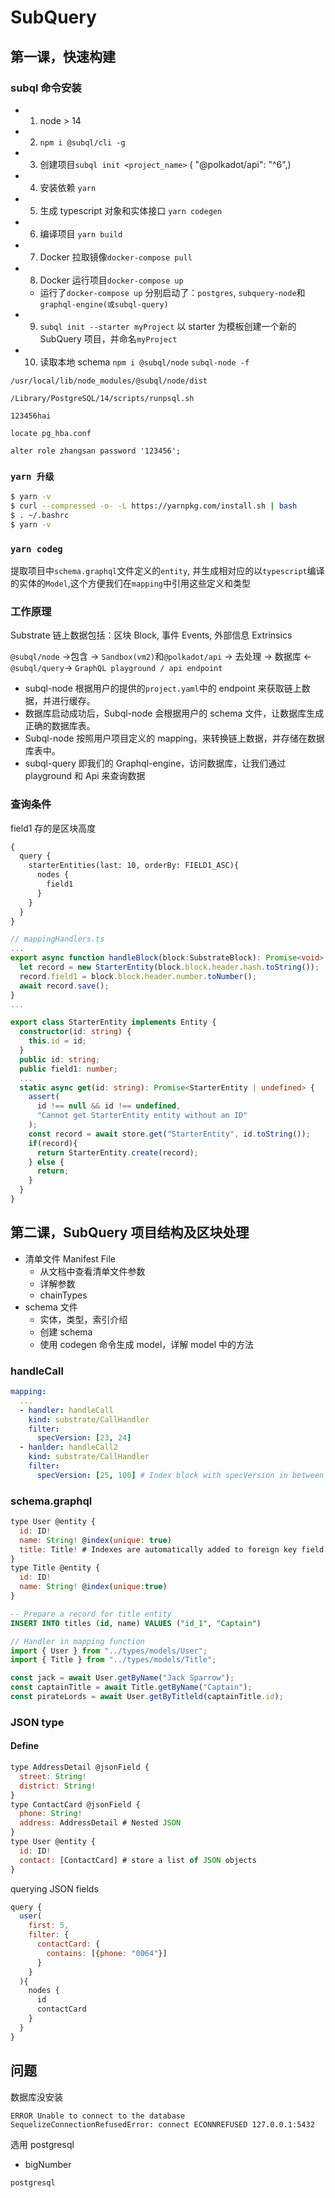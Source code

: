 # SubQuery

## 第一课，快速构建

### subql 命令安装

- 1. node > 14
- 2. `npm i @subql/cli -g`
- 3. 创建项目`subql init <project_name>` ( "@polkadot/api": "^6",)
- 4. 安装依赖 `yarn`
- 5. 生成 typescript 对象和实体接口 `yarn codegen`
- 6. 编译项目 `yarn build`
- 7. Docker 拉取镜像`docker-compose pull`
- 8. Docker 运行项目`docker-compose up`
  - 运行了`docker-compose up` 分别启动了：`postgres`, `subquery-node`和`graphql-engine(或subql-query)`
- 9. `subql init --starter myProject` 以 starter 为模板创建一个新的 SubQuery 项目，并命名`myProject`
- 10. 读取本地 schema `npm i @subql/node` `subql-node -f`

```
/usr/local/lib/node_modules/@subql/node/dist

/Library/PostgreSQL/14/scripts/runpsql.sh

123456hai

locate pg_hba.conf

alter role zhangsan password '123456';
```

### `yarn 升级`

```sh
$ yarn -v
$ curl --compressed -o- -L https://yarnpkg.com/install.sh | bash
$ . ~/.bashrc
$ yarn -v
```

### `yarn codeg`

提取项目中`schema.graphql`文件定义的`entity`, 并生成相对应的以`typescript`编译的实体的`Model`,这个方便我们在`mapping`中引用这些定义和类型

### 工作原理

Substrate 链上数据包括：区块 Block, 事件 Events, 外部信息 Extrinsics

`@subql/node` ->包含 -> `Sandbox(vm2)`和`@polkadot/api`
-> 去处理 -> 数据库 <-`@subql/query`-> `GraphQL playground / api endpoint`

- subql-node 根据用户的提供的`project.yaml`中的 endpoint 来获取链上数据，并进行缓存。
- 数据库启动成功后，Subql-node 会根据用户的 schema 文件，让数据库生成正确的数据库表。
- Subql-node 按照用户项目定义的 mapping，来转换链上数据，并存储在数据库表中。
- subql-query 即我们的 Graphql-engine，访问数据库，让我们通过 playground 和 Api 来查询数据

### 查询条件

field1 存的是区块高度

```txt
{
  query {
    starterEntities(last: 10, orderBy: FIELD1_ASC){
      nodes {
        field1
      }
    }
  }
}
```

```ts
// mappingHandlers.ts
...
export async function handleBlock(block:SubstrateBlock): Promise<void> {
  let record = new StarterEntity(block.block.header.hash.toString());
  record.field1 = block.block.header.number.toNumber();
  await record.save();
}
...
```

```ts
export class StarterEntity implements Entity {
  constructor(id: string) {
    this.id = id;
  }
  public id: string;
  public field1: number;
  ...
  static async get(id: string): Promise<StarterEntity | undefined> {
    assert(
      id !== null && id !== undefined,
      "Cannot get StarterEntity entity without an ID"
    );
    const record = await store.get("StarterEntity", id.toString());
    if(record){
      return StarterEntity.create(record);
    } else {
      return;
    }
  }
}
```

## 第二课，SubQuery 项目结构及区块处理

- 清单文件 Manifest File
  - 从文档中查看清单文件参数
  - 详解参数
  - chainTypes
- schema 文件
  - 实体，类型，索引介绍
  - 创建 schema
  - 使用 codegen 命令生成 model，详解 model 中的方法

### handleCall

```yaml
mapping:
  ...
  - handler: handleCall
    kind: substrate/CallHandler
    filter:
      specVersion: [23, 24]
  - hanlder: handleCall2
    kind: substrate/CallHandler
    filter:
      specVersion: [25, 100] # Index block with specVersion in between 25 and 100 (inclusive)  specVersion  区块链版本号
```

### schema.graphql

```js
type User @entity {
  id: ID!
  name: String! @index(unique: true)
  title: Title! # Indexes are automatically added to foreign key field
}
type Title @entity {
  id: ID!
  name: String! @index(unique:true)
}
```

```sql
-- Prepare a record for title entity
INSERT INTO titles (id, name) VALUES ("id_1", "Captain")
```

```js
// Handler in mapping function
import { User } from "../types/models/User";
import { Title } from "../types/models/Title";

const jack = await User.getByName("Jack Sparrow");
const captainTitle = await Title.getByName("Captain");
const pirateLords = await User.getByTitleld(captainTitle.id);
```

### JSON type

#### Define

```js
type AddressDetail @jsonField {
  street: String!
  district: String!
}
type ContactCard @jsonField {
  phone: String!
  address: AddressDetail # Nested JSON
}
type User @entity {
  id: ID!
  contact: [ContactCard] # store a list of JSON objects
}
```

querying JSON fields

```js
query {
  user(
    first: 5,
    filter: {
      contactCard: {
        contains: [{phone: "0064"}]
      }
    }
  ){
    nodes {
      id
      contactCard
    }
  }
}
```

## 问题

数据库没安装

```
ERROR Unable to connect to the database SequelizeConnectionRefusedError: connect ECONNREFUSED 127.0.0.1:5432
```

选用 postgresql

- bigNumber

```
postgresql
```
